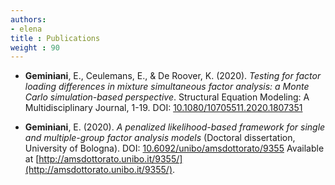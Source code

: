 ```yaml
---
authors:
- elena
title : Publications
weight : 90
---
```



* **Geminiani**, E., Ceulemans, E., & De Roover, K. (2020). _Testing for factor loading differences in mixture simultaneous factor analysis: a Monte Carlo simulation-based perspective_. Structural Equation Modeling: A Multidisciplinary Journal, 1-19. DOI: [10.1080/10705511.2020.1807351](https://www.doi.org/10.1080/10705511.2020.1807351) 

* **Geminiani**, E. (2020). _A penalized likelihood-based framework for single and multiple-group factor analysis models_ (Doctoral dissertation, University of Bologna). DOI: [10.6092/unibo/amsdottorato/9355](https://www.doi.org/10.6092/unibo/amsdottorato/9355)  Available at [http://amsdottorato.unibo.it/9355/](http://amsdottorato.unibo.it/9355/).


